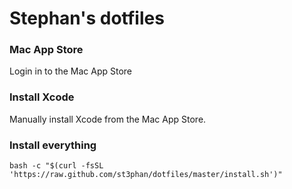# Stephan's dotfiles

### Mac App Store

Login in to the Mac App Store

### Install Xcode

Manually install Xcode from the Mac App Store.

### Install everything
```
bash -c "$(curl -fsSL 'https://raw.github.com/st3phan/dotfiles/master/install.sh')"
```